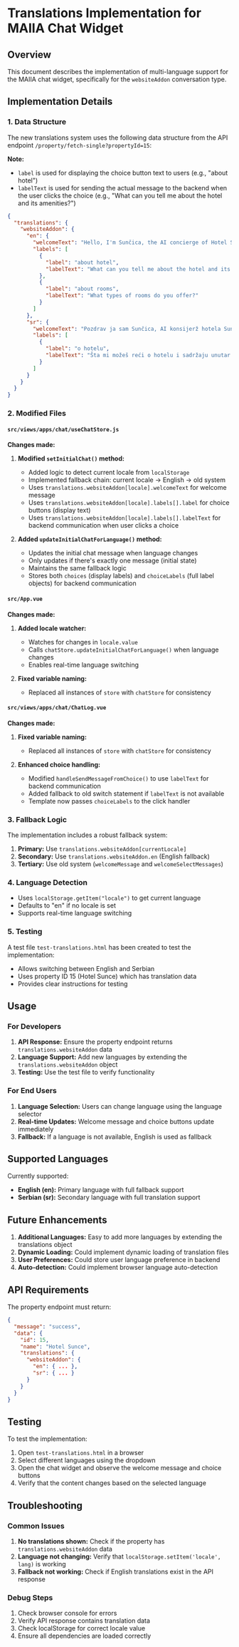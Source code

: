 # Translations Implementation for MAIIA Chat Widget

## Overview

This document describes the implementation of multi-language support for the MAIIA chat widget, specifically for the `websiteAddon` conversation type.

## Implementation Details

### 1. Data Structure

The new translations system uses the following data structure from the API endpoint `/property/fetch-single?propertyId=15`:

**Note:** 
- `label` is used for displaying the choice button text to users (e.g., "about hotel")
- `labelText` is used for sending the actual message to the backend when the user clicks the choice (e.g., "What can you tell me about the hotel and its amenities?")

```json
{
  "translations": {
    "websiteAddon": {
      "en": {
        "welcomeText": "Hello, I'm Sunčica, the AI concierge of Hotel Sunce...",
        "labels": [
          {
            "label": "about hotel",
            "labelText": "What can you tell me about the hotel and its amenities?"
          },
          {
            "label": "about rooms", 
            "labelText": "What types of rooms do you offer?"
          }
        ]
      },
      "sr": {
        "welcomeText": "Pozdrav ja sam Sunčica, AI konsijerž hotela Sunce...",
        "labels": [
          {
            "label": "o hotelu",
            "labelText": "Šta mi možeš reći o hotelu i sadržaju unutar hotela?"
          }
        ]
      }
    }
  }
}
```

### 2. Modified Files

#### `src/views/apps/chat/useChatStore.js`

**Changes made:**

1. **Modified `setInitialChat()` method:**
   - Added logic to detect current locale from `localStorage`
   - Implemented fallback chain: current locale → English → old system
   - Uses `translations.websiteAddon[locale].welcomeText` for welcome message
   - Uses `translations.websiteAddon[locale].labels[].label` for choice buttons (display text)
   - Uses `translations.websiteAddon[locale].labels[].labelText` for backend communication when user clicks a choice

2. **Added `updateInitialChatForLanguage()` method:**
   - Updates the initial chat message when language changes
   - Only updates if there's exactly one message (initial state)
   - Maintains the same fallback logic
   - Stores both `choices` (display labels) and `choiceLabels` (full label objects) for backend communication

#### `src/App.vue`

**Changes made:**

1. **Added locale watcher:**
   - Watches for changes in `locale.value`
   - Calls `chatStore.updateInitialChatForLanguage()` when language changes
   - Enables real-time language switching

2. **Fixed variable naming:**
   - Replaced all instances of `store` with `chatStore` for consistency

#### `src/views/apps/chat/ChatLog.vue`

**Changes made:**

1. **Fixed variable naming:**
   - Replaced all instances of `store` with `chatStore` for consistency

2. **Enhanced choice handling:**
   - Modified `handleSendMessageFromChoice()` to use `labelText` for backend communication
   - Added fallback to old switch statement if `labelText` is not available
   - Template now passes `choiceLabels` to the click handler

### 3. Fallback Logic

The implementation includes a robust fallback system:

1. **Primary:** Use `translations.websiteAddon[currentLocale]`
2. **Secondary:** Use `translations.websiteAddon.en` (English fallback)
3. **Tertiary:** Use old system (`welcomeMessage` and `welcomeSelectMessages`)

### 4. Language Detection

- Uses `localStorage.getItem("locale")` to get current language
- Defaults to "en" if no locale is set
- Supports real-time language switching

### 5. Testing

A test file `test-translations.html` has been created to test the implementation:

- Allows switching between English and Serbian
- Uses property ID 15 (Hotel Sunce) which has translation data
- Provides clear instructions for testing

## Usage

### For Developers

1. **API Response:** Ensure the property endpoint returns `translations.websiteAddon` data
2. **Language Support:** Add new languages by extending the `translations.websiteAddon` object
3. **Testing:** Use the test file to verify functionality

### For End Users

1. **Language Selection:** Users can change language using the language selector
2. **Real-time Updates:** Welcome message and choice buttons update immediately
3. **Fallback:** If a language is not available, English is used as fallback

## Supported Languages

Currently supported:
- **English (en):** Primary language with full fallback support
- **Serbian (sr):** Secondary language with full translation support

## Future Enhancements

1. **Additional Languages:** Easy to add more languages by extending the translations object
2. **Dynamic Loading:** Could implement dynamic loading of translation files
3. **User Preferences:** Could store user language preference in backend
4. **Auto-detection:** Could implement browser language auto-detection

## API Requirements

The property endpoint must return:

```json
{
  "message": "success",
  "data": {
    "id": 15,
    "name": "Hotel Sunce",
    "translations": {
      "websiteAddon": {
        "en": { ... },
        "sr": { ... }
      }
    }
  }
}
```

## Testing

To test the implementation:

1. Open `test-translations.html` in a browser
2. Select different languages using the dropdown
3. Open the chat widget and observe the welcome message and choice buttons
4. Verify that the content changes based on the selected language

## Troubleshooting

### Common Issues

1. **No translations shown:** Check if the property has `translations.websiteAddon` data
2. **Language not changing:** Verify that `localStorage.setItem('locale', lang)` is working
3. **Fallback not working:** Check if English translations exist in the API response

### Debug Steps

1. Check browser console for errors
2. Verify API response contains translation data
3. Check localStorage for correct locale value
4. Ensure all dependencies are loaded correctly 
